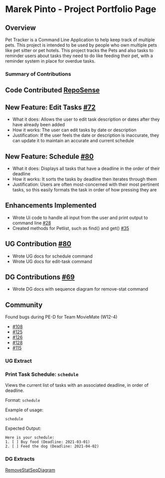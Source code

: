 # Marek Pinto - Project Portfolio Page

## Overview

Pet Tracker is a Command Line Application to help keep track of multiple pets.
This project is intended to be used by people who own multiple pets like pet sitter or pet hotels.
This project tracks the Pets and also tasks to reminder users about tasks they need to do like feeding their pet,
with a reminder system in place for overdue tasks.

### Summary of Contributions

## Code Contributed [RepoSense](https://nus-cs2113-ay2223s2.github.io/tp-dashboard/?search=&sort=groupTitle&sortWithin=title&timeframe=commit&mergegroup=&groupSelect=groupByRepos&breakdown=true&checkedFileTypes=docs~functional-code~test-code~other&since=2023-02-17&tabOpen=true&tabType=authorship&tabAuthor=marekpinto&tabRepo=AY2223S2-CS2113-T11-3%2Ftp%5Bmaster%5D&authorshipIsMergeGroup=false&authorshipFileTypes=docs~functional-code~test-code&authorshipIsBinaryFileTypeChecked=false&authorshipIsIgnoredFilesChecked=false)

## New Feature: Edit Tasks [#72](https://github.com/AY2223S2-CS2113-T11-3/tp/pull/72)
- What it does: Allows the user to edit task description or dates after they have already been added
- How it works: The user can edit tasks by date or description
- Justification: If the user feels the date or description is inaccurate, they can update it to maintain an accurate and current schedule

## New Feature: Schedule [#80](https://github.com/AY2223S2-CS2113-T11-3/tp/pull/80)
- What it does: Displays all tasks that have a deadline in the order of their deadline
- How it works: It sorts the tasks by deadline then iterates through them
- Justification: Users are often most-concerned with their most pertinent tasks, so this easily formats the task in order of how pressing they are

## Enhancements Implemented
- Wrote Ui code to handle all input from the user and print output to command line [#28](https://github.com/AY2223S2-CS2113-T11-3/tp/pull/28)
- Created methods for Petlist, such as find() and get() [#35](https://github.com/AY2223S2-CS2113-T11-3/tp/pull/35)

## UG Contribution [#80](https://github.com/AY2223S2-CS2113-T11-3/tp/pull/80)
- Wrote UG docs for schedule command
- Wrote UG docs for edit-task command

## DG Contributions [#69](https://github.com/AY2223S2-CS2113-T11-3/tp/pull/69)
- Wrote DG docs with sequence diagram for remove-stat command

## Community

Found bugs during PE-D for Team MovieMate (W12-4)
- [#108](https://github.com/AY2223S2-CS2113-W12-4/tp/issues/108)
- [#125](https://github.com/AY2223S2-CS2113-W12-4/tp/issues/125)
- [#126](https://github.com/AY2223S2-CS2113-W12-4/tp/issues/126)
- [#128](https://github.com/AY2223S2-CS2113-W12-4/tp/issues/128)
- [#115](https://github.com/AY2223S2-CS2113-W12-4/tp/issues/115)

### UG Extract

### Print Task Schedule: `schedule`
Views the current list of tasks with an associated deadline, in order of deadline.

Format: `schedule`

Example of usage:

`schedule`

Expected Output:

```
Here is your schedule:
1. [ ] Buy food (Deadline: 2021-03-01)
2. [ ] Feed the dog (Deadline: 2021-04-02)
```

### DG Extracts

[RemoveStatSeqDiagram](../diagrams/RemoveStatCommand.puml)